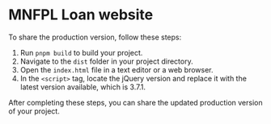 # MNFPL Loan website

To share the production version, follow these steps:

1. Run `pnpm build` to build your project.
2. Navigate to the `dist` folder in your project directory.
3. Open the `index.html` file in a text editor or a web browser.
4. In the `<script>` tag, locate the jQuery version and replace it with the latest version available, which is 3.7.1.

After completing these steps, you can share the updated production version of your project.
